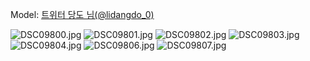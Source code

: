 ﻿---
dddd: 2023.12.16 서코
nickname: 당도
sns_type: x
sns_id: lidangdo_0
---

Model: <a href="https://x.com/lidangdo_0" target="_blank">트위터 당도 님(@lidangdo_0)</a>

![DSC09800.jpg](/assets/img/2023/12-16/DSC09800.jpg)
![DSC09801.jpg](/assets/img/2023/12-16/DSC09801.jpg)
![DSC09802.jpg](/assets/img/2023/12-16/DSC09802.jpg)
![DSC09803.jpg](/assets/img/2023/12-16/DSC09803.jpg)
![DSC09804.jpg](/assets/img/2023/12-16/DSC09804.jpg)
![DSC09806.jpg](/assets/img/2023/12-16/DSC09806.jpg)
![DSC09807.jpg](/assets/img/2023/12-16/DSC09807.jpg)